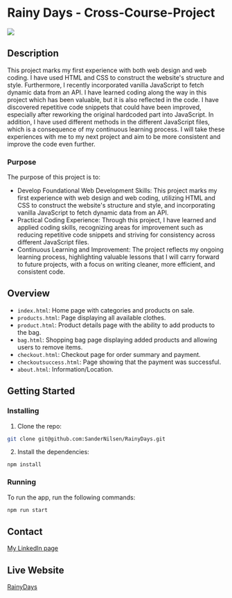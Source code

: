 # Rainy Days - Cross-Course-Project

<img src="images/RainyDays-Website-Design.png">

## Description

This project marks my first experience with both web design and web coding. I have used HTML and CSS to construct the website's structure and style. Furthermore, I recently incorporated vanilla JavaScript to fetch dynamic data from an API. I have learned coding along the way in this project which has been valuable, but it is also reflected in the code. I have discovered repetitive code snippets that could have been improved, especially after reworking the original hardcoded part into JavaScript. In addition, I have used different methods in the different JavaScript files, which is a consequence of my continuous learning process. I will take these experiences with me to my next project and aim to be more consistent and improve the code even further.

### Purpose

The purpose of this project is to:

- Develop Foundational Web Development Skills: This project marks my first experience with web design and web coding, utilizing HTML and CSS to construct the website's structure and style, and incorporating vanilla JavaScript to fetch dynamic data from an API.
- Practical Coding Experience: Through this project, I have learned and applied coding skills, recognizing areas for improvement such as reducing repetitive code snippets and striving for consistency across different JavaScript files.
- Continuous Learning and Improvement: The project reflects my ongoing learning process, highlighting valuable lessons that I will carry forward to future projects, with a focus on writing cleaner, more efficient, and consistent code.

## Overview

- `index.html`: Home page with categories and products on sale.
- `products.html`: Page displaying all available clothes.
- `product.html`: Product details page with the ability to add products to the bag.
- `bag.html`: Shopping bag page displaying added products and allowing users to remove items.
- `checkout.html`: Checkout page for order summary and payment.
- `checkoutsuccess.html`: Page showing that the payment was successful.
- `about.html`: Information/Location.

## Getting Started

### Installing

1. Clone the repo:

```bash
git clone git@github.com:SanderNilsen/RainyDays.git
```

2. Install the dependencies:

```
npm install
```

### Running

To run the app, run the following commands:

```bash
npm run start
```

## Contact

[My LinkedIn page](https://www.linkedin.com/in/sandernilsen/)

## Live Website

[RainyDays](https://classy-duckanoo-15bd80.netlify.app)
